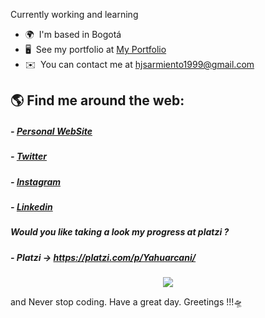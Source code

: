 
Currently working and learning


*   🌍  I'm based in Bogotá
*   🖥️  See my portfolio at [My Portfolio](http://sarmijavier.com)
*   ✉️  You can contact me at [hjsarmiento1999@gmail.com](mailto:hjsarmiento1999@gmail.com)

## 🌎 Find me around the web:
##### - [Personal WebSite](https://sarmijavier.com "Personal WebSite")
##### - [Twitter](https://twitter.com/SarmiJavier "Twitter")
##### - [Instagram](https://www.instagram.com/sarmijavier/ "Instagram")
##### - [Linkedin](https://www.linkedin.com/in/javier-sarmiento-28085a19a/ "Linkedin")
##### Would  you like taking a look my progress at platzi ?
##### - Platzi -> https://platzi.com/p/Yahuarcani/

<p align="center">
  <img align="" src="https://github-readme-stats.vercel.app/api?username=sarmijavier&theme=dark&show_icons=true&hide=contribs" />
</p>


and Never stop coding.
Have a great day. Greetings !!!🛸
